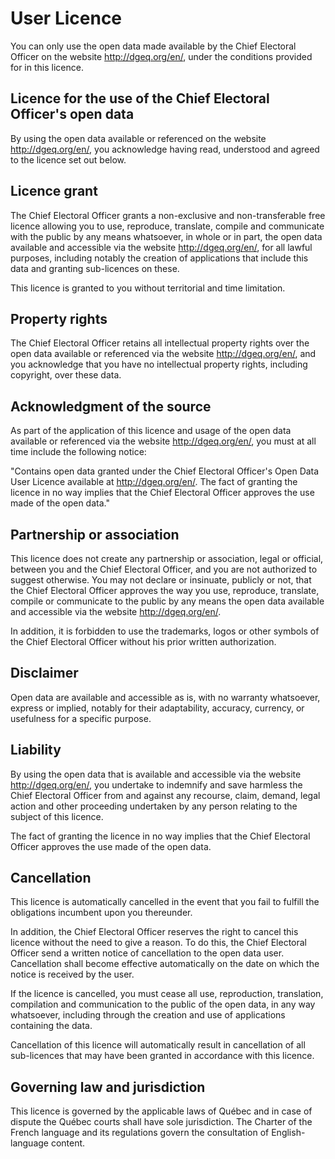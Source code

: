 # User Licence

You can only use the open data made available by the Chief Electoral Officer on the website http://dgeq.org/en/, under the conditions provided for in this licence.

## Licence for the use of the Chief Electoral Officer's open data

By using the open data available or referenced on the website http://dgeq.org/en/, you acknowledge having read, understood and agreed to the licence set out below.

## Licence grant

The Chief Electoral Officer grants a non-exclusive and non-transferable free licence allowing you to use, reproduce, translate, compile and communicate with the public by any means whatsoever, in whole or in part, the open data available and accessible via the website http://dgeq.org/en/, for all lawful purposes, including notably the creation of applications that include this data and granting sub-licences on these.

This licence is granted to you without territorial and time limitation.

## Property rights

The Chief Electoral Officer retains all intellectual property rights over the open data available or referenced via the website http://dgeq.org/en/, and you acknowledge that you have no intellectual property rights, including copyright, over these data.

## Acknowledgment of the source

As part of the application of this licence and usage of the open data available or referenced via the website http://dgeq.org/en/, you must at all time include the following notice:

"Contains open data granted under the Chief Electoral Officer's Open Data User Licence available at http://dgeq.org/en/. The fact of granting the licence in no way implies that the Chief Electoral Officer approves the use made of the open data."

## Partnership or association

This licence does not create any partnership or association, legal or official, between you and the Chief Electoral Officer, and you are not authorized to suggest otherwise. You may not declare or insinuate, publicly or not, that the Chief Electoral Officer approves the way you use, reproduce, translate, compile or communicate to the public by any means the open data available and accessible via the website http://dgeq.org/en/.

In addition, it is forbidden to use the trademarks, logos or other symbols of the Chief Electoral Officer without his prior written authorization.

## Disclaimer

Open data are available and accessible as is, with no warranty whatsoever, express or implied, notably for their adaptability, accuracy, currency, or usefulness for a specific purpose.

## Liability

By using the open data that is available and accessible via the website http://dgeq.org/en/, you undertake to indemnify and save harmless the Chief Electoral Officer from and against any recourse, claim, demand, legal action and other proceeding undertaken by any person relating to the subject of this licence.

The fact of granting the licence in no way implies that the Chief Electoral Officer approves the use made of the open data.

## Cancellation

This licence is automatically cancelled in the event that you fail to fulfill the obligations incumbent upon you thereunder.

In addition, the Chief Electoral Officer reserves the right to cancel this licence without the need to give a reason. To do this, the Chief Electoral Officer send a written notice of cancellation to the open data user. Cancellation shall become effective automatically on the date on which the notice is received by the user.

If the licence is cancelled, you must cease all use, reproduction, translation, compilation and communication to the public of the open data, in any way whatsoever, including through the creation and use of applications containing the data.

Cancellation of this licence will automatically result in cancellation of all sub-licences that may have been granted in accordance with this licence.

## Governing law and jurisdiction

This licence is governed by the applicable laws of Québec and in case of dispute the Québec courts shall have sole jurisdiction.
The Charter of the French language and its regulations govern the consultation of English-language content.
